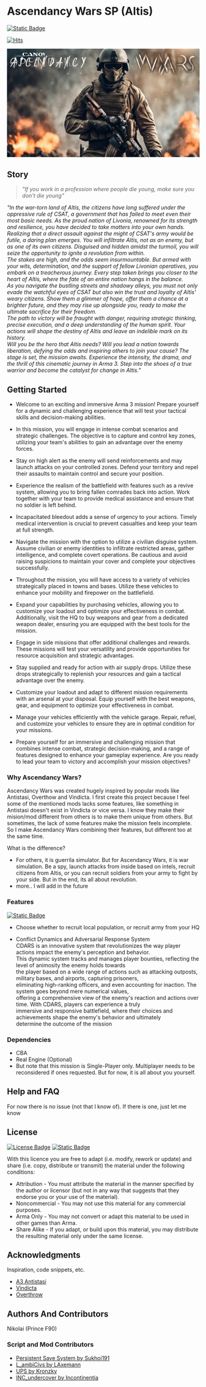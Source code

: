 # Ascendancy Wars SP (Altis) 
[![Static Badge](https://img.shields.io/badge/version-1.7.2a-teal?style=plastic&logo=github&labelColor=black)](CHANGELOG.md)  

[![Hits](https://hits.sh/github.com/NikolaiF90/Ascendancy_Wars_SP.Altis/tree/main.svg?style=plastic&label=Repository%20Visits&extraCount=1&color=3f8676&labelColor=000000&logo=github)](https://hits.sh/github.com/NikolaiF90/Ascendancy_Wars_SP.Altis/tree/main/)

![Ascendancy Wars Cover Photo](AscendancyWarsSP.jpeg)

## Story

> _"If you work in a profession where people die young, make sure you don't die young"_

_"In the war-torn land of Altis, the citizens have long suffered under the oppressive rule of CSAT, a government that has failed to meet even their most basic needs. As the proud nation of Livonia, renowned for its strength and resilience, you have decided to take matters into your own hands.  
Realizing that a direct assault against the might of CSAT's army would be futile, a daring plan emerges. You will infiltrate Altis, not as an enemy, but as one of its own citizens. Disguised and hidden amidst the turmoil, you will seize the opportunity to ignite a revolution from within.  
The stakes are high, and the odds seem insurmountable. But armed with your wits, determination, and the support of fellow Livonian operatives, you embark on a treacherous journey. Every step taken brings you closer to the heart of Altis, where the fate of an entire nation hangs in the balance.  
As you navigate the bustling streets and shadowy alleys, you must not only evade the watchful eyes of CSAT but also win the trust and loyalty of Altis' weary citizens. Show them a glimmer of hope, offer them a chance at a brighter future, and they may rise up alongside you, ready to make the ultimate sacrifice for their freedom.  
The path to victory will be fraught with danger, requiring strategic thinking, precise execution, and a deep understanding of the human spirit. Your actions will shape the destiny of Altis and leave an indelible mark on its history.  
Will you be the hero that Altis needs? Will you lead a nation towards liberation, defying the odds and inspiring others to join your cause? The stage is set, the mission awaits. Experience the intensity, the drama, and the thrill of this cinematic journey in Arma 3. Step into the shoes of a true warrior and become the catalyst for change in Altis._"

## Getting Started
* Welcome to an exciting and immersive Arma 3 mission! Prepare yourself for a dynamic and challenging experience that will test your tactical skills and decision-making abilities.

* In this mission, you will engage in intense combat scenarios and strategic challenges. The objective is to capture and control key zones, utilizing your team's abilities to gain an advantage over the enemy forces.

* Stay on high alert as the enemy will send reinforcements and may launch attacks on your controlled zones. Defend your territory and repel their assaults to maintain control and secure your position.

* Experience the realism of the battlefield with features such as a revive system, allowing you to bring fallen comrades back into action. Work together with your team to provide medical assistance and ensure that no soldier is left behind.

* Incapacitated bleedout adds a sense of urgency to your actions. Timely medical intervention is crucial to prevent casualties and keep your team at full strength.

* Navigate the mission with the option to utilize a civilian disguise system. Assume civilian or enemy identities to infiltrate restricted areas, gather intelligence, and complete covert operations. Be cautious and avoid raising suspicions to maintain your cover and complete your objectives successfully.

* Throughout the mission, you will have access to a variety of vehicles strategically placed in towns and bases. Utilize these vehicles to enhance your mobility and firepower on the battlefield.

* Expand your capabilities by purchasing vehicles, allowing you to customize your loadout and optimize your effectiveness in combat. Additionally, visit the HQ to buy weapons and gear from a dedicated weapon dealer, ensuring you are equipped with the best tools for the mission.

* Engage in side missions that offer additional challenges and rewards. These missions will test your versatility and provide opportunities for resource acquisition and strategic advantages.

* Stay supplied and ready for action with air supply drops. Utilize these drops strategically to replenish your resources and gain a tactical advantage over the enemy.

* Customize your loadout and adapt to different mission requirements with an arsenal at your disposal. Equip yourself with the best weapons, gear, and equipment to optimize your effectiveness in combat.

* Manage your vehicles efficiently with the vehicle garage. Repair, refuel, and customize your vehicles to ensure they are in optimal condition for your missions.

* Prepare yourself for an immersive and challenging mission that combines intense combat, strategic decision-making, and a range of features designed to enhance your gameplay experience. Are you ready to lead your team to victory and accomplish your mission objectives?

### Why Ascendancy Wars?

Ascendancy Wars was created hugely inspired by popular mods like Antistasi, Overthow and Vindicta.
I first create this project because I feel some of the mentioned mods lacks some features, like something in Antistasi doesn't exist in Vindicta or vice versa.
I know they make their mision/mod different from others is to make them unique from others. But sometimes, the lack of some features make the mission feels incomplete.
So I make Ascendancy Wars combining their features, but different too at the same time.

What is the difference?
* For others, it is guerrila simulator. But for Ascendancy Wars, it is war simulation.
  Be a spy, launch attacks from inside based on intels, recruit citizens from Altis, or you can recruit soldiers from your army to fight by your side.
  But in the end, its all about revolution.
* more.. I will add in the future

### Features
[![Static Badge](https://img.shields.io/badge/Roadmap-teal?style=plastic)](ROADMAP.md)

* Choose whether to recruit local population, or recruit army from your HQ

* Conflict Dynamics and Adversarial Response System  
  CDARS is an innovative system that revolutionizes the way player actions impact the enemy's perception and behavior.  
  This dynamic system tracks and manages player bounties, reflecting the level of animosity the enemy holds towards  
  the player based on a wide range of actions such as attacking outposts, military bases, and airports, capturing prisoners,  
  eliminating high-ranking officers, and even accounting for inaction. The system goes beyond mere numerical values,  
  offering a comprehensive view of the enemy's reaction and actions over time. With CDARS, players can experience a truly  
  immersive and responsive battlefield, where their choices and achievements shape the enemy's behavior and ultimately  
  determine the outcome of the mission


### Dependencies

* CBA
* Real Engine (Optional)
* But note that this mission is Single-Player only. Multiplayer needs to be reconsidered if ones requested. But for now, it is all about you yourself.

## Help and FAQ

For now there is no issue (not that I know of). If there is one, just let me know

## License

[![License Badge](https://img.shields.io/badge/APL--SA-black?style=plastic)](http://www.bohemia.net/community/licenses/arma-public-license-share-alike) [![Static Badge](https://img.shields.io/badge/Terms_Of_Use-teal?style=plastic)](TERMS.md)

With this licence you are free to adapt (i.e. modify, rework or update) and share (i.e. copy, distribute or transmit) the material under the following conditions:

* Attribution - You must attribute the material in the manner specified by the author or licensor (but not in any way that suggests that they endorse you or your use of the material).
* Noncommercial - You may not use this material for any commercial purposes.
* Arma Only - You may not convert or adapt this material to be used in other games than Arma.
* Share Alike - If you adapt, or build upon this material, you may distribute the resulting material only under the same license.

## Acknowledgments

Inspiration, code snippets, etc.
* [A3 Antistasi](https://github.com/official-antistasi-community)
* [Vindicta](https://github.com/Sparker95/Vindicta)
* [Overthrow](https://github.com/ArmaOverthrow/Overthrow)

## Authors And Contributors
Nikolai (Prince F90)

### Script and Mod Contributors

* [Persistent Save System by Sukhoi191](https://gitlab.com/sukhoi191_a3/arma-3-persistent-save-system)
* [L_ambiCivs by LAxemann](https://github.com/LAxemann/L_ambiCivs)
* [UPS by Kronzky](https://www.kronzky.info/ups)
* [INC_undercover by Incontinentia](https://github.com/1ncontinentia/Incon-Undercover)
